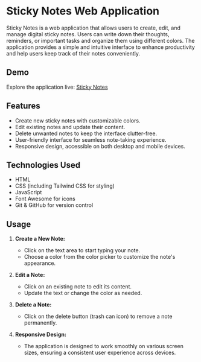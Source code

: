 # Sticky Notes Web Application

Sticky Notes is a web application that allows users to create, edit, and manage digital sticky notes. Users can write down their thoughts, reminders, or important tasks and organize them using different colors. The application provides a simple and intuitive interface to enhance productivity and help users keep track of their notes conveniently.

## Demo

Explore the application live: [Sticky Notes](https://sticky-app-cyan.vercel.app/)

## Features

- Create new sticky notes with customizable colors.
- Edit existing notes and update their content.
- Delete unwanted notes to keep the interface clutter-free.
- User-friendly interface for seamless note-taking experience.
- Responsive design, accessible on both desktop and mobile devices.

## Technologies Used

- HTML
- CSS (including Tailwind CSS for styling)
- JavaScript
- Font Awesome for icons
- Git & GitHub for version control

## Usage

1. **Create a New Note:**
   - Click on the text area to start typing your note.
   - Choose a color from the color picker to customize the note's appearance.

2. **Edit a Note:**
   - Click on an existing note to edit its content.
   - Update the text or change the color as needed.

3. **Delete a Note:**
   - Click on the delete button (trash can icon) to remove a note permanently.

4. **Responsive Design:**
   - The application is designed to work smoothly on various screen sizes, ensuring a consistent user experience across devices.
